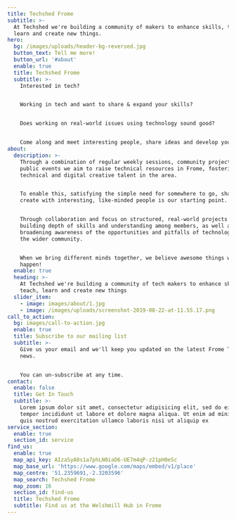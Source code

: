 ```yaml
---
title: Techshed Frome
subtitle: >-
  At Techshed we're building a community of makers to enhance skills, teach,
  learn and create new things.
hero:
  bg: /images/uploads/header-bg-reversed.jpg
  button_text: Tell me more!
  button_url: '#about'
  enable: true
  title: Techshed Frome
  subtitle: >-
    Interested in tech? 


    Working in tech and want to share & expand your skills? 


    Does working on real-world issues using technology sound good? 


    Come along and meet interesting people, share ideas and develop your skills.
about:
  description: >-
    Through a combination of regular weekly sessions, community projects and
    public events we aim to raise technical resources in Frome, fostering
    technical and digital creative talent in the area.


    To enable this, satisfying the simple need for somewhere to go, share and
    create with interesting, like-minded people is our starting point. 


    Through collaboration and focus on structured, real-world projects we'e
    building depth of skills and understanding among members, as well as
    broadening awareness of the opportunities and pitfalls of technology among
    the wider community.


    When we bring different minds together, we believe awesome things will
    happen!
  enable: true
  heading: >-
    At Techshed we're building a community of tech makers to enhance skills,
    teach, learn and create new things
  slider_item:
    - image: images/about/1.jpg
    - image: /images/uploads/screenshot-2019-08-22-at-11.55.17.png
call_to_action:
  bg: images/call-to-action.jpg
  enable: true
  title: Subscribe to our mailing list
  subtitle: >-
    Give us your email and we'll keep you updated on the latest Frome Tech Shed
    news. 


    You can un-subscribe at any time.
contact:
  enable: false
  title: Get In Touch
  subtitle: >-
    Lorem ipsum dolor sit amet, consectetur adipisicing elit, sed do eiusmod
    tempor incididunt ut labore et dolore magna aliqua. Ut enim ad minim veniam,
    quis nostrud exercitation ullamco laboris nisi ut aliquip ex
service_section:
  enable: true
  section_id: service
find_us:
  enable: true
  map_api_key: AIzaSyA0s1a7phLN0iaD6-UE7m4qP-z21pH0eSc
  map_base_url: 'https://www.google.com/maps/embed/v1/place'
  map_centre: '51.2359691,-2.3203596'
  map_search: Techshed Frome
  map_zoom: 16
  section_id: find-us
  title: Techshed Frome
  subtitle: Find us at the Welshmill Hub in Frome
---
```


